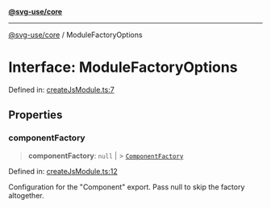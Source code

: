 [**@svg-use/core**](../README.md)

---

[@svg-use/core](../README.md) / ModuleFactoryOptions

# Interface: ModuleFactoryOptions

Defined in:
[createJsModule.ts:7](https://github.com/fpapado/svg-use/blob/main/packages/core/src/createJsModule.ts#L7)

## Properties

### componentFactory

> **componentFactory**: `null` \| >
> [`ComponentFactory`](../type-aliases/ComponentFactory.md)

Defined in:
[createJsModule.ts:12](https://github.com/fpapado/svg-use/blob/main/packages/core/src/createJsModule.ts#L12)

Configuration for the "Component" export. Pass null to skip the factory
altogether.
